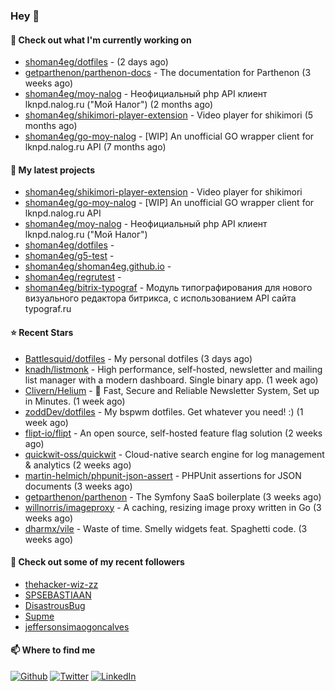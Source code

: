 ### Hey 👋

#### 👷 Check out what I'm currently working on

- [shoman4eg/dotfiles](https://github.com/shoman4eg/dotfiles) -  (2 days ago)
- [getparthenon/parthenon-docs](https://github.com/getparthenon/parthenon-docs) - The documentation for Parthenon (3 weeks ago)
- [shoman4eg/moy-nalog](https://github.com/shoman4eg/moy-nalog) - Неофициальный php API клиент lknpd.nalog.ru (&#34;Мой Налог&#34;)  (2 months ago)
- [shoman4eg/shikimori-player-extension](https://github.com/shoman4eg/shikimori-player-extension) - Video player for shikimori (5 months ago)
- [shoman4eg/go-moy-nalog](https://github.com/shoman4eg/go-moy-nalog) - [WIP] An unofficial GO wrapper client for lknpd.nalog.ru API  (7 months ago)

#### 🌱 My latest projects

- [shoman4eg/shikimori-player-extension](https://github.com/shoman4eg/shikimori-player-extension) - Video player for shikimori
- [shoman4eg/go-moy-nalog](https://github.com/shoman4eg/go-moy-nalog) - [WIP] An unofficial GO wrapper client for lknpd.nalog.ru API 
- [shoman4eg/moy-nalog](https://github.com/shoman4eg/moy-nalog) - Неофициальный php API клиент lknpd.nalog.ru (&#34;Мой Налог&#34;) 
- [shoman4eg/dotfiles](https://github.com/shoman4eg/dotfiles) - 
- [shoman4eg/g5-test](https://github.com/shoman4eg/g5-test) - 
- [shoman4eg/shoman4eg.github.io](https://github.com/shoman4eg/shoman4eg.github.io) - 
- [shoman4eg/regrutest](https://github.com/shoman4eg/regrutest) - 
- [shoman4eg/bitrix-typograf](https://github.com/shoman4eg/bitrix-typograf) - Модуль типографирования для нового визуального редактора битрикса, с использованием API сайта typograf.ru

#### ⭐ Recent Stars

- [Battlesquid/dotfiles](https://github.com/Battlesquid/dotfiles) - My personal dotfiles (3 days ago)
- [knadh/listmonk](https://github.com/knadh/listmonk) - High performance, self-hosted, newsletter and mailing list manager with a modern dashboard. Single binary app. (1 week ago)
- [Clivern/Helium](https://github.com/Clivern/Helium) - 🐺 Fast, Secure and Reliable Newsletter System, Set up in Minutes. (1 week ago)
- [zoddDev/dotfiles](https://github.com/zoddDev/dotfiles) - My bspwm dotfiles. Get whatever you need! :) (1 week ago)
- [flipt-io/flipt](https://github.com/flipt-io/flipt) - An open source, self-hosted feature flag solution (2 weeks ago)
- [quickwit-oss/quickwit](https://github.com/quickwit-oss/quickwit) - Cloud-native search engine for log management &amp; analytics (2 weeks ago)
- [martin-helmich/phpunit-json-assert](https://github.com/martin-helmich/phpunit-json-assert) - PHPUnit assertions for JSON documents (3 weeks ago)
- [getparthenon/parthenon](https://github.com/getparthenon/parthenon) - The Symfony SaaS boilerplate (3 weeks ago)
- [willnorris/imageproxy](https://github.com/willnorris/imageproxy) - A caching, resizing image proxy written in Go (3 weeks ago)
- [dharmx/vile](https://github.com/dharmx/vile) - Waste of time. Smelly widgets feat. Spaghetti code. (3 weeks ago)

#### 👯 Check out some of my recent followers

- [thehacker-wiz-zz](https://github.com/thehacker-wiz-zz)
- [SPSEBASTIAAN](https://github.com/SPSEBASTIAAN)
- [DisastrousBug](https://github.com/DisastrousBug)
- [Supme](https://github.com/Supme)
- [jeffersonsimaogoncalves](https://github.com/jeffersonsimaogoncalves)


#### 📫 Where to find me
<p>
<a href="https://github.com/shoman4eg" target="_blank"><img alt="Github" src="https://img.shields.io/badge/GitHub-%2312100E.svg?&style=for-the-badge&logo=Github&logoColor=white" /></a>
<a href="https://twitter.com/shoman4eg" target="_blank"><img alt="Twitter" src="https://img.shields.io/badge/twitter-%231DA1F2.svg?&style=for-the-badge&logo=twitter&logoColor=white" /></a>
<a href="https://www.linkedin.com/in/artemdubinin/" target="_blank"><img alt="LinkedIn" src="https://img.shields.io/badge/linkedin-%230077B5.svg?&style=for-the-badge&logo=linkedin&logoColor=white" /></a>
</p>
